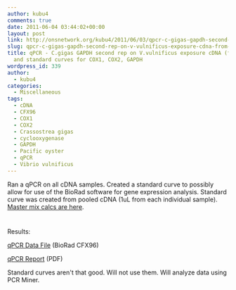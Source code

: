 ```yaml
---
author: kubu4
comments: true
date: 2011-06-04 03:44:02+00:00
layout: post
link: http://onsnetwork.org/kubu4/2011/06/03/qpcr-c-gigas-gapdh-second-rep-on-v-vulnificus-exposure-cdna-from-20110311-and-standard-curves-for-cox1-cox2-gapdh/
slug: qpcr-c-gigas-gapdh-second-rep-on-v-vulnificus-exposure-cdna-from-20110311-and-standard-curves-for-cox1-cox2-gapdh
title: qPCR - C.gigas GAPDH second rep on V.vulnificus exposure cDNA (from 20110311)
  and standard curves for COX1, COX2, GAPDH
wordpress_id: 339
author:
  - kubu4
categories:
  - Miscellaneous
tags:
  - cDNA
  - CFX96
  - COX1
  - COX2
  - Crassostrea gigas
  - cyclooxygenase
  - GAPDH
  - Pacific oyster
  - qPCR
  - Vibrio vulnificus
---
```


Ran a qPCR on all cDNA samples. Created a standard curve to possibly allow for use of the BioRad software for gene expression analysis. Standard curve was created from pooled cDNA (1uL from each individual sample). [Master mix calcs are here](http://eagle.fish.washington.edu/Arabidopsis/Notebook%20Workup%20Files/20110602-01.jpg).



# 



Results:

[qPCR Data File](http://eagle.fish.washington.edu/Arabidopsis/qPCR/CFX96/Roberts%20Lab_2011-06-03%2014-06-39_CC009827.pcrd) (BioRad CFX96)

[qPCR Report](http://eagle.fish.washington.edu/Arabidopsis/qPCR/CFX96/Roberts%20Lab_2011-06-03%2014-06-39_CC009827.pdf) (PDF)

Standard curves aren't that good. Will not use them. Will analyze data using PCR Miner.
